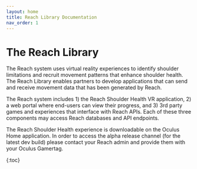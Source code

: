 ```yaml
---
layout: home
title: Reach Library Documentation
nav_order: 1
---
```


# The Reach Library 

The Reach system uses virtual reality experiences to identify shoulder limitations and recruit movement patterns that enhance shoulder health. The Reach Library enables partners to develop applications that can send and receive movement data that has been generated by Reach.

The Reach system includes 1) the Reach Shoulder Health VR application, 2) a web portal where end-users can view their progress, and 3) 3rd party games and experiences that interface with Reach APIs. Each of these three components may access Reach databases and API endpoints.

The Reach Shoulder Health experience is downloadable on the Oculus Home application. In order to access the alpha release channel (for the latest dev build) please contact your Reach admin and provide them with your Oculus Gamertag.

{:toc}






